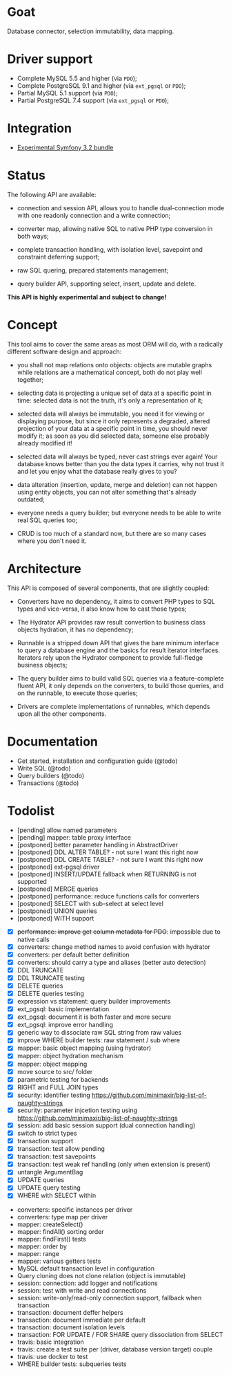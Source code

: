 # Goat

Database connector, selection immutability, data mapping.


# Driver support

 *  Complete MySQL 5.5 and higher (via `PDO`);
 *  Complete PostgreSQL 9.1 and higher (via `ext_pgsql` or `PDO`);
 *  Partial MySQL 5.1 support (via `PDO`);
 *  Partial PostgreSQL 7.4 support (via `ext_pgsql` or `PDO`);


# Integration

 *  [Experimental Symfony 3.2 bundle](https://github.com/pounard/goat-bundle)


# Status

The following API are available:

 *  connection and session API, allows you to handle dual-connection mode with
    one readonly connection and a write connection;

 *  converter map, allowing native SQL to native PHP type conversion in both
    ways;

 *  complete transaction handling, with isolation level, savepoint and
    constraint deferring support;

 *  raw SQL quering, prepared statements management;

 *  query builder API, supporting select, insert, update and delete.

**This API is highly experimental and subject to change!**


# Concept

This tool aims to cover the same areas as most ORM will do, with a radically
different software design and approach:

 *  you shall not map relations onto objects: objects are mutable graphs while
    relations are a mathematical concept, both do not play well together;

 *  selecting data is projecting a unique set of data at a specific point in
    time: selected data is not the truth, it's only a representation of it;

 *  selected data will always be immutable, you need it for viewing or
    displaying purpose, but since it only represents a degraded, altered
    projection of your data at a specific point in time, you should never
    modify it; as soon as you did selected data, someone else probably already
    modified it!

 *  selected data will always be typed, never cast strings ever again! Your
    database knows better than you the data types it carries, why not trust it
    and let you enjoy what the database really gives to you?

 *  data alteration (insertion, update, merge and deletion) can not happen using
    entity objects, you can not alter something that's already outdated;

 *  everyone needs a query builder; but everyone needs to be able to write real
    SQL queries too;

 *  CRUD is too much of a standard now, but there are so many cases where you
    don't need it.


# Architecture

This API is composed of several components, that are slightly coupled:

 * Converters have no dependency, it aims to convert PHP types to SQL types and
   vice-versa, it also know how to cast those types;

 * The Hydrator API provides raw result convertion to business class objects
   hydration, it has no dependency;

 * Runnable is a stripped down API that gives the bare minimum interface to
   query a database engine and the basics for result iterator interfaces.
   Iterators rely upon the Hydrator component to provide full-fledge business
   objects;

 * The query builder aims to build valid SQL queries via a feature-complete
   fluent API, it only depends on the converters, to build those queries,
   and on the runnable, to execute those queries;

 * Drivers are complete implementations of runnables, which depends upon all
   the other components.


# Documentation

 *  Get started, installation and configuration guide (@todo)
 *  Write SQL (@todo)
 *  Query builders (@todo)
 *  Transactions (@todo)


# Todolist

 *  [pending] allow named parameters
 *  [pending] mapper: table proxy interface
 *  [postponed] better parameter handling in AbstractDriver
 *  [postponed] DDL ALTER TABLE? - not sure I want this right now
 *  [postponed] DDL CREATE TABLE? - not sure I want this right now
 *  [postponed] ext-pgsql driver
 *  [postponed] INSERT/UPDATE fallback when RETURNING is not supported
 *  [postponed] MERGE queries
 *  [postponed] performance: reduce functions calls for converters
 *  [postponed] SELECT with sub-select at select level
 *  [postponed] UNION queries
 *  [postponed] WITH support
 *  [x] <strike>performance: improve get column metadata for PDO</strike>: impossible due to native calls
 *  [x] converters: change method names to avoid confusion with hydrator
 *  [x] converters: per default better definition
 *  [x] converters: should carry a type and aliases (better auto detection)
 *  [x] DDL TRUNCATE
 *  [x] DDL TRUNCATE testing
 *  [x] DELETE queries
 *  [x] DELETE queries testing
 *  [x] expression vs statement: query builder improvements
 *  [x] ext_pgsql: basic implementation
 *  [x] ext_pgsql: document it is both faster and more secure
 *  [x] ext_pgsql: improve error handling
 *  [x] generic way to dissociate raw SQL string from raw values
 *  [x] improve WHERE builder tests: raw statement / sub where
 *  [x] mapper: basic object mapping (using hydrator)
 *  [x] mapper: object hydration mechanism
 *  [x] mapper: object mapping
 *  [x] move source to src/ folder
 *  [x] parametric testing for backends
 *  [x] RIGHT and FULL JOIN types
 *  [x] security: identifier testing https://github.com/minimaxir/big-list-of-naughty-strings
 *  [x] security: parameter injcetion testing using https://github.com/minimaxir/big-list-of-naughty-strings
 *  [x] session: add basic session support (dual connection handling)
 *  [x] switch to strict types
 *  [x] transaction support
 *  [x] transaction: test allow pending
 *  [x] transaction: test savepoints
 *  [x] transaction: test weak ref handling (only when extension is present)
 *  [x] untangle ArgumentBag
 *  [x] UPDATE queries
 *  [x] UPDATE query testing
 *  [x] WHERE with SELECT within
 *  converters: specific instances per driver
 *  converters: type map per driver
 *  mapper: createSelect()
 *  mapper: findAll() sorting order
 *  mapper: findFirst() tests
 *  mapper: order by
 *  mapper: range
 *  mapper: various getters tests
 *  MySQL default transaction level in configuration
 *  Query cloning does not clone relation (object is immutable)
 *  session: connection: add logger and notifications
 *  session: test with write and read connections
 *  session: write-only/read-only connection support, fallback when transaction
 *  transaction: document deffer helpers
 *  transaction: document immediate per default
 *  transaction: document isolation levels
 *  transaction: FOR UPDATE / FOR SHARE query dissociation from SELECT
 *  travis: basic integration
 *  travis: create a test suite per (driver, database version target) couple
 *  travis: use docker to test
 *  WHERE builder tests: subqueries tests
